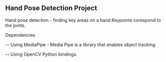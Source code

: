 ## Hand Pose Detection Project

Hand pose detection - finding key areas on a hand.Keypoints corespond to the joints.

Dependencies

-- Using MediaPipe - Media Pipe is a library that enables object tracking.

-- Using OpenCV Python bindings.

